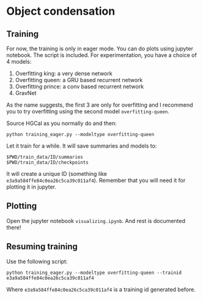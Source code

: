 # Object condensation


## Training
For now, the training is only in eager mode. You can do plots using jupyter
notebook. The script is included. For experimentation, you have a choice of 4 models:

1. Overfitting king: a very dense network
2. Overfitting queen: a GRU based recurrent network
3. Overfitting prince: a conv based recurrent network
4. GravNet


As the name suggests, the first 3 are only for overfitting and I recommend you to try
overfitting using the second model `overfitting-queen`.


Source HGCal as you normally do and then:
```
python training_eager.py --modeltype overfitting-queen
```

Let it train for a while. It will save summaries and models to:
```
$PWD/train_data/ID/summaries
$PWD/train_data/ID/checkpoints

```

It will create a unique ID (something like `e3a9a584ffe84c0ea26c5ca39c011af4`). Remember that you will need it for plotting it in jupyter.


## Plotting
Open the jupyter notebook `visualizing.ipynb`. And rest is documented there!


## Resuming training

Use the following script:

```
python training_eager.py --modeltype overfitting-queen --trainid e3a9a584ffe84c0ea26c5ca39c011af4
```


Where `e3a9a584ffe84c0ea26c5ca39c011af4` is a training id generated before.
